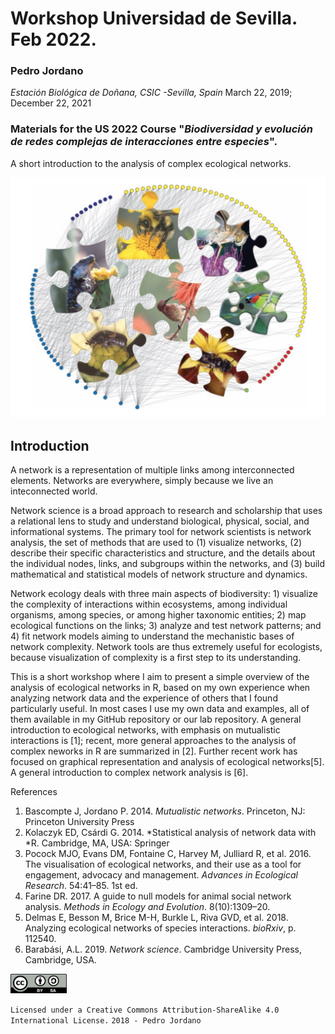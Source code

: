 # Workshop Universidad de Sevilla. Feb 2022.
### Pedro Jordano
*Estación Biológica de Doñana, CSIC -Sevilla, Spain*
March 22, 2019; December 22, 2021

### Materials for the US 2022 Course "*Biodiversidad y evolución de redes complejas de interacciones entre especies*".
A short introduction to the analysis of complex ecological networks.

<p align="center">
  <img src="./images/coverimage2.png" alt="A plant-animal interaction network" width="550"/>
</p>

## Introduction

A network is a representation of multiple links among interconnected elements. Networks are everywhere, simply because we live an inteconnected world.

Network science is a broad approach to research and scholarship that uses a relational lens to study and understand biological, physical, social, and informational systems. The primary tool for network scientists is network analysis, the set of methods that are used to (1) visualize networks, (2) describe their specific characteristics and structure, and the details about the individual nodes, links, and subgroups within the networks, and (3) build mathematical and statistical models of network structure and dynamics.

Network ecology deals with three main aspects of biodiversity: 1) visualize the complexity of interactions within ecosystems, among individual organisms, among species, or among higher taxonomic entities; 2) map ecological functions on the links; 3) analyze and test network patterns; and 4) fit network models aiming to understand the mechanistic bases of network complexity. Network tools are thus extremely useful for ecologists, because visualization of complexity is a first step to its understanding.

This is a short workshop where I aim to present a simple overview of the analysis of ecological networks in R, based on my own experience when analyzing network data and the experience of others that I found particularly useful. In most cases I use my own data and examples, all of them available in my GitHub repository or our lab repository. A general introduction to ecological networks, with emphasis on mutualistic interactions is [1]; recent, more general approaches to the analysis of complex neworks in R are summarized in [2]. Further recent work has focused on graphical representation and analysis of ecological networks[5]. A general introduction to complex network analysis is [6].

References
1. Bascompte J, Jordano P. 2014. *Mutualistic networks*. Princeton, NJ: Princeton University Press
2. Kolaczyk ED, Csárdi G. 2014. *Statistical analysis of network data with *R. Cambridge, MA, USA: Springer
3. Pocock MJO, Evans DM, Fontaine C, Harvey M, Julliard R, et al. 2016. The visualisation of ecological networks, and their use as a tool for engagement, advocacy and management. *Advances in Ecological Research*. 54:41–85. 1st ed.
4. Farine DR. 2017. A guide to null models for animal social network analysis. *Methods in Ecology and Evolution*. 8(10):1309–20.
5. Delmas E, Besson M, Brice M-H, Burkle L, Riva GVD, et al. 2018. Analyzing ecological networks of species interactions. *bioRxiv*, p. 112540.
6. Barabási, A.L. 2019. *Network science*. Cambridge University Press, Cambridge, USA.


<img src="./images/license.png" alt="License" width="90"/>

`Licensed under a Creative Commons Attribution-ShareAlike 4.0 International License.`
`2018 - Pedro Jordano`
